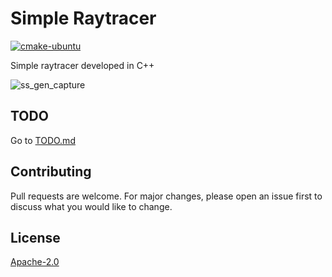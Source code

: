 # Simple Raytracer

[![cmake-ubuntu](https://github.com/VgTajdd/simple_raytracer/actions/workflows/cmake-ubuntu.yml/badge.svg)](https://github.com/VgTajdd/simple_raytracer/actions/workflows/cmake-ubuntu.yml)

Simple raytracer developed in C++

![ss_gen_capture](https://user-images.githubusercontent.com/51887591/95026634-5a7d9380-0658-11eb-8004-be61ac2aafbe.png)

## TODO
Go to [TODO.md](https://github.com/VgTajdd/simple_raytracer/blob/main/TODO.md)

## Contributing
Pull requests are welcome. For major changes, please open an issue first to discuss what you would like to change.

## License
[Apache-2.0](https://choosealicense.com/licenses/apache-2.0/)
